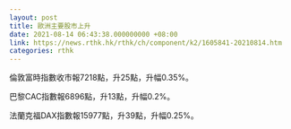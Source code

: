 ```yaml
---
layout: post
title: 歐洲主要股市上升
date: 2021-08-14 06:43:38.000000000 +08:00
link: https://news.rthk.hk/rthk/ch/component/k2/1605841-20210814.htm
categories: rthk
---
```


倫敦富時指數收市報7218點，升25點，升幅0.35%。

巴黎CAC指數報6896點，升13點，升幅0.2%。

法蘭克福DAX指數報15977點，升39點，升幅0.25%。
